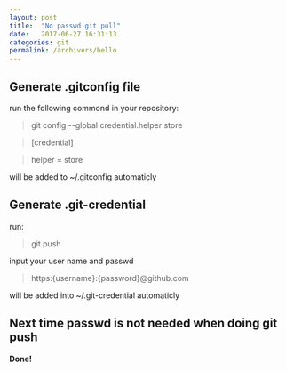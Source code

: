 ```yaml
---
layout: post
title:  "No passwd git pull"
date:   2017-06-27 16:31:13
categories: git
permalink: /archivers/hello
---
```


## Generate .gitconfig file ##
run the following commond in your repository:

> git config --global credential.helper store

>[credential]

>    helper = store

will be added to ~/.gitconfig automaticly

## Generate .git-credential ##
run: 
> git push 

input your user name and passwd

> https:{username}:{password}@github.com 

will be added into ~/.git-credential automaticly

## Next time passwd is not needed when doing git push ##
**Done!**
